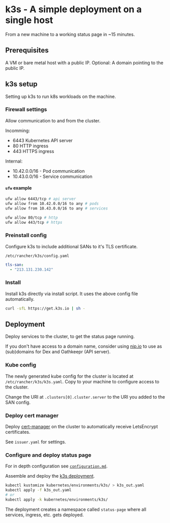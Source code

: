 # k3s - A simple deployment on a single host

From a new machine to a working status page in ~15 minutes.

## Prerequisites

A VM or bare metal host with a public IP. Optional: A domain pointing to the public IP.

## k3s setup

Setting up k3s to run k8s workloads on the machine.

### Firewall settings

Allow communication to and from the cluster.

Incomming:

- 6443 Kubernetes API server
- 80 HTTP ingress
- 443 HTTPS ingress

Internal:

- 10.42.0.0/16 - Pod communication
- 10.43.0.0/16 - Service communication

#### `ufw` example

```bash
ufw allow 6443/tcp # api server
ufw allow from 10.42.0.0/16 to any # pods
ufw allow from 10.43.0.0/16 to any # services

ufw allow 80/tcp # http
ufw allow 443/tcp # https
```

### Preinstall config

Configure k3s to include additional SANs to it's TLS certificate.

`/etc/rancher/k3s/config.yaml`

```yaml
tls-san:
  - "213.131.230.142"
```

### Install

Install k3s directly via install script. It uses the above config file automatically.

```bash
curl -sfL https://get.k3s.io | sh -
```

## Deployment

Deploy services to the cluster, to get the status page running.

If you don't have access to a domain name, consider using [nip.io](https://nip.io/) to use as (sub)domains for Dex and Oathkeepr (API server).

### Kube config

The newly generated kube config for the cluster is located at `/etc/rancher/k3s/k3s.yaml`. Copy to your machine to configure access to the cluster.

Change the URI at `.clusters[0].cluster.server` to the URI you added to the SAN config.

### Deploy cert manager

Deploy [cert-manager](https://cert-manager.io/docs/installation/kubectl/) on the cluster to automatically receive LetsEncrypt certificates.

See `issuer.yaml` for settings.

### Configure and deploy status page

For in depth configuration see [`configuration.md`](configuration.md).

Assemble and deploy the [k3s deployment](../kubernetes/environments/k3s/kustomization.yaml).

```bash
kubectl kustomize kubernetes/environments/k3s/ > k3s_out.yaml
kubectl apply -f k3s_out.yaml
# or
kubectl apply -k kubernetes/environments/k3s/
```

The deployment creates a namespace called `status-page` where all services, ingress, etc. gets deployed.
